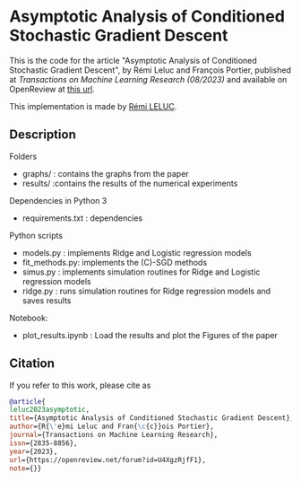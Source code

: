 # Asymptotic Analysis of Conditioned Stochastic Gradient Descent

This is the code for the article "Asymptotic Analysis of Conditioned Stochastic Gradient Descent", by Rémi Leluc and François Portier, published at *Transactions on Machine Learning Research (08/2023)* and available on OpenReview at [this url](https://openreview.net/forum?id=U4XgzRjfF1).

This implementation is made by [Rémi LELUC](https://remileluc.github.io/).

## Description

Folders
- graphs/  : contains the graphs from the paper
- results/ :contains the results of the numerical experiments 

Dependencies in Python 3
- requirements.txt : dependencies

Python scripts
- models.py     : implements Ridge and Logistic regression models
- fit_methods.py: implements the (C)-SGD methods
- simus.py      : implements simulation routines for Ridge and Logistic regression models
- ridge.py      : runs simulation routines for Ridge regression models and saves results

Notebook:
- plot_results.ipynb : Load the results and plot the Figures of the paper

## Citation

If you refer to this work, please cite as

```bibtex
@article{
leluc2023asymptotic,
title={Asymptotic Analysis of Conditioned Stochastic Gradient Descent},
author={R{\'e}mi Leluc and Fran{\c{c}}ois Portier},
journal={Transactions on Machine Learning Research},
issn={2835-8856},
year={2023},
url={https://openreview.net/forum?id=U4XgzRjfF1},
note={}}
```

